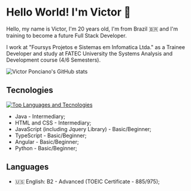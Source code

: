 # Hello World! I'm Victor 👋

Hello, my name is Victor, I'm 20 years old, I'm from Brazil 🇧🇷 and I'm training to become a future Full Stack Developer.

I work at "Foursys Projetos e Sistemas em Infomatica Ltda." as a Trainee Developer and study at FATEC University the Systems Analysis and Development course (4/6 Semesters).

![Victor Ponciano's GitHub stats](https://github-readme-stats.vercel.app/api?username=VictorPonciano1&theme=dark&show_icons=true&count_private=true&hide=issues,contribs)

## Tecnologies
[![Top Languages and Tecnologies](https://github-readme-stats.vercel.app/api/top-langs/?username=VictorPonciano1&theme=dark&count_private=true&langs_count=10)](https://github.com/VictorPonciano1/github-readme-stats)
+ Java - Intermediary;
+ HTML and CSS - Intermediary;
+ JavaScript (including Jquery Library) - Basic/Beginner;
+ TypeScript - Basic/Beginner;
+ Angular - Basic/Beginner;
+ Python - Basic/Beginner;

## Languages

+ :us: English: B2 - Advanced (TOEIC Certificate - 885/975);
